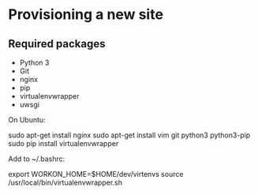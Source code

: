 # Provisioning a new site

## Required packages

- Python 3
- Git
- nginx
- pip
- virtualenvwrapper
- uwsgi

On Ubuntu:

sudo apt-get install nginx
sudo apt-get install vim git python3 python3-pip
sudo pip install virtualenvwrapper

Add to ~/.bashrc:

export WORKON_HOME=$HOME/dev/virtenvs
source /usr/local/bin/virtualenvwrapper.sh